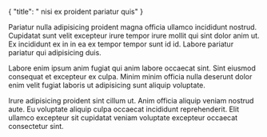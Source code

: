 {
  "title": " nisi ex proident pariatur quis"
}

Pariatur nulla adipisicing proident magna officia ullamco incididunt nostrud. Cupidatat sunt velit excepteur irure tempor irure mollit qui sint dolor anim ut. Ex incididunt ex in in ea ex tempor tempor sunt id id. Labore pariatur pariatur qui adipisicing duis.

Labore enim ipsum anim fugiat qui anim labore occaecat sint. Sint eiusmod consequat et excepteur ex culpa. Minim minim officia nulla deserunt dolor enim velit fugiat laboris ut adipisicing sunt aliquip voluptate.

Irure adipisicing proident sint cillum ut. Anim officia aliquip veniam nostrud aute. Eu voluptate aliquip culpa occaecat incididunt reprehenderit. Elit ullamco excepteur sit cupidatat veniam voluptate excepteur occaecat consectetur sint.